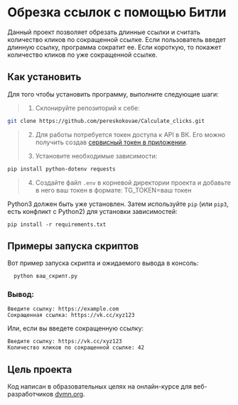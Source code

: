 # Обрезка ссылок с помощью Битли

Данный проект позволяет обрезать длинные ссылки и считать количество кликов по сокращенной ссылке. Если пользователь введет длинную ссылку, программа сократит ее. Если короткую, то покажет количество кликов по уже сокращенной ссылке.

## Как установить 
Для того чтобы установить программу, выполните следующие шаги:

> 1. Склонируйте репозиторий к себе:
   ```bash
   git clone https://github.com/pereskokovae/Calculate_clicks.git
   ```
>
> 2. Для работы потребуется токен доступа к API в ВК. Его можно получить создав [сервисный токен в приложении](https://id.vk.com/about/business/go/docs/ru/vkid/latest/vk-id/connection/tokens/service-token).
>
> 3. Установите необходимые зависимости:
   ```bash
   pip install python-dotenv requests
   ```
> 4. Создайте файл `.env` в корневой директории проекта и добавьте в него ваш токен в формате: TG_TOKEN=ваш токен
>
Python3 должен быть уже установлен. 
Затем используйте `pip` (или `pip3`, есть конфликт с Python2) для установки зависимостей:
```
pip install -r requirements.txt
```

## Примеры запуска скриптов
Вот пример запуска скрипта и ожидаемого вывода в консоль:

```bash
  python ваш_скрипт.py
```

### Вывод:
```
Введите ссылку: https://example.com
Сокращенная ссылка: https://vk.cc/xyz123
```
Или, если вы введете сокращенную ссылку:
```
Введите ссылку: https://vk.cc/xyz123
Количество кликов по сокращенной ссылке: 42
```

## Цель проекта

Код написан в образовательных целях на онлайн-курсе для веб-разработчиков [dvmn.org](https://dvmn.org/).
